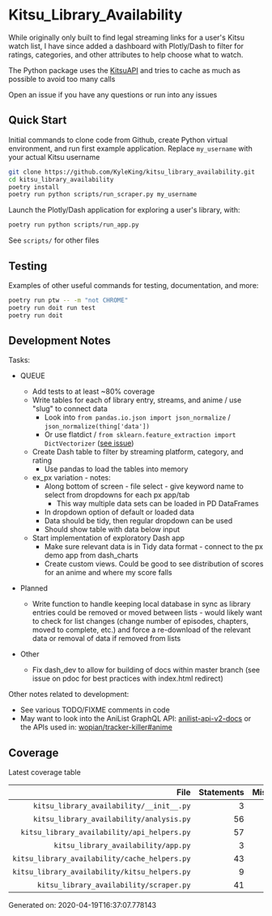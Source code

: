 # Kitsu_Library_Availability

While originally only built to find legal streaming links for a user's Kitsu watch list, I have since added a dashboard with Plotly/Dash to filter for ratings, categories, and other attributes to help choose what to watch.

The Python package uses the [KitsuAPI](https://kitsu.docs.apiary.io/#) and tries to cache as much as possible to avoid too many calls

Open an issue if you have any questions or run into any issues

## Quick Start

Initial commands to clone code from Github, create Python virtual environment, and run first example application. Replace `my_username` with your actual Kitsu username

```sh
git clone https://github.com/KyleKing/kitsu_library_availability.git
cd kitsu_library_availability
poetry install
poetry run python scripts/run_scraper.py my_username
```

Launch the Plotly/Dash application for exploring a user's library, with:

```sh
poetry run python scripts/run_app.py
```

See `scripts/` for other files

## Testing

Examples of other useful commands for testing, documentation, and more:

```sh
poetry run ptw -- -m "not CHROME"
poetry run doit run test
poetry run doit
```

## Development Notes

Tasks:

- QUEUE
  - Add tests to at least ~80% coverage
  - Write tables for each of library entry, streams, and anime / use "slug" to connect data
    - Look into `from pandas.io.json import json_normalize` / `json_normalize(thing['data'])`
    - Or use flatdict / `from sklearn.feature_extraction import DictVectorizer` ([see issue](https://github.com/scikit-learn/scikit-learn/issues/7652#issuecomment-253649565))
  - Create Dash table to filter by streaming platform, category, and rating
    - Use pandas to load the tables into memory
  - ex_px variation - notes:
    - Along bottom of screen - file select - give keyword name to select from dropdowns for each px app/tab
      - This way multiple data sets can be loaded in PD DataFrames
    - In dropdown option of default or loaded data
    - Data should be tidy, then regular dropdown can be used
    - Should show table with data below input
  - Start implementation of exploratory Dash app
    - Make sure relevant data is in Tidy data format - connect to the px demo app from dash_charts
    - Create custom views. Could be good to see distribution of scores for an anime and where my score falls
- Planned
  - Write function to handle keeping local database in sync as library entries could be removed or moved between lists - would likely want to check for list changes (change number of episodes, chapters, moved to complete, etc.) and force a re-download of the relevant data or removal of data if removed from lists

- Other
  - Fix dash_dev to allow for building of docs within master branch (see issue on pdoc for best practices with index.html redirect)

Other notes related to development:

- See various TODO/FIXME comments in code
- May want to look into the AniList GraphQL API: [anilist-api-v2-docs](https://anilist.gitbook.io/anilist-apiv2-docs/) or the APIs used in: [wopian/tracker-killer#anime](https://github.com/wopian/tracker-killer#anime)

## Coverage

Latest coverage table

<!-- COVERAGE -->

| File | Statements | Missing | Excluded | Coverage |
| --: | --: | --: | --: | --: |
| `kitsu_library_availability/__init__.py` | 3 | 0 | 0 | 100.0 |
| `kitsu_library_availability/analysis.py` | 56 | 56 | 0 | 0.0 |
| `kitsu_library_availability/api_helpers.py` | 57 | 57 | 0 | 0.0 |
| `kitsu_library_availability/app.py` | 3 | 3 | 0 | 0.0 |
| `kitsu_library_availability/cache_helpers.py` | 43 | 43 | 0 | 0.0 |
| `kitsu_library_availability/kitsu_helpers.py` | 9 | 5 | 0 | 44.4 |
| `kitsu_library_availability/scraper.py` | 41 | 41 | 0 | 0.0 |

Generated on: 2020-04-19T16:37:07.778143

<!-- /COVERAGE -->
